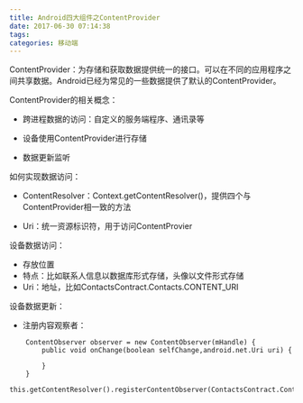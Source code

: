 ```yaml
---
title: Android四大组件之ContentProvider
date: 2017-06-30 07:14:38
tags:
categories: 移动端
---
```

ContentProvider：为存储和获取数据提供统一的接口。可以在不同的应用程序之间共享数据。Android已经为常见的一些数据提供了默认的ContentProvider。

<!-- more -->

ContentProvider的相关概念：

* 跨进程数据的访问：自定义的服务端程序、通讯录等

* 设备使用ContentProvider进行存储

* 数据更新监听


如何实现数据访问：

* ContentResolver：Context.getContentResolver()，提供四个与ContentProvider相一致的方法

* Uri：统一资源标识符，用于访问ContentProvier

设备数据访问：

* 存放位置
* 特点：比如联系人信息以数据库形式存储，头像以文件形式存储
* Uri：地址，比如ContactsContract.Contacts.CONTENT_URI

设备数据更新：

* 注册内容观察者：

```
	ContentObserver observer = new ContentObserver(mHandle) {
		public void onChange(boolean selfChange,android.net.Uri uri) {
		
		}
	}
	this.getContentResolver().registerContentObserver(ContactsContract.Contacts.CONTENT_URI,true,observer);
```

